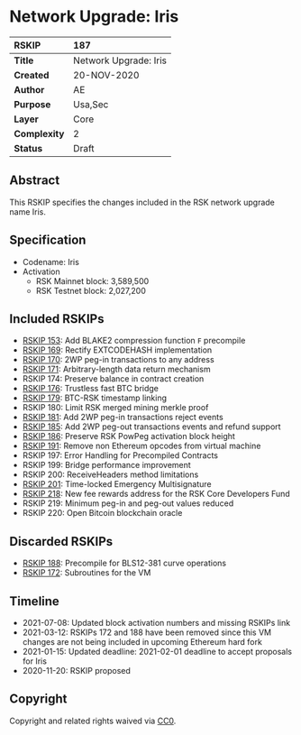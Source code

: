 # Network Upgrade: Iris

|RSKIP          |187           |
| :------------ |:-------------|
|**Title**      |Network Upgrade: Iris |
|**Created**    |20-NOV-2020 |
|**Author**     |AE |
|**Purpose**    |Usa,Sec |
|**Layer**      |Core |
|**Complexity** |2 |
|**Status**     |Draft |

## Abstract

This RSKIP specifies the changes included in the RSK network upgrade name Iris.

## Specification

- Codename: Iris
- Activation 
	- RSK Mainnet block: 3,589,500
	- RSK Testnet block: 2,027,200

## Included RSKIPs

- [RSKIP 153](https://github.com/rsksmart/RSKIPs/pull/184): Add BLAKE2 compression function `F` precompile
- [RSKIP 169](https://github.com/rsksmart/RSKIPs/blob/master/IPs/RSKIP169.md): Rectify EXTCODEHASH implementation
- [RSKIP 170](https://github.com/rsksmart/RSKIPs/blob/master/IPs/RSKIP170.md): 2WP peg-in transactions to any address
- [RSKIP 171](https://github.com/rsksmart/RSKIPs/pull/171): Arbitrary-length data return mechanism
- RSKIP 174: Preserve balance in contract creation
- [RSKIP 176](https://github.com/rsksmart/RSKIPs/pull/176): Trustless fast BTC bridge
- [RSKIP 179](https://github.com/rsksmart/RSKIPs/blob/master/IPs/RSKIP179.md): BTC-RSK timestamp linking
- RSKIP 180: Limit RSK merged mining merkle proof
- [RSKIP 181](https://github.com/rsksmart/RSKIPs/pull/181): Add 2WP peg-in transactions reject events
- [RSKIP 185](https://github.com/rsksmart/RSKIPs/pull/185): Add 2WP peg-out transactions events and refund support
- [RSKIP 186](https://github.com/rsksmart/RSKIPs/pull/186): Preserve RSK PowPeg activation block height
- [RSKIP 191](https://github.com/rsksmart/RSKIPs/blob/master/IPs/RSKIP191.md): Remove non Ethereum opcodes from virtual machine
- RSKIP 197: Error Handling for Precompiled Contracts
- RSKIP 199: Bridge performance improvement
- RSKIP 200: ReceiveHeaders method limitations
- [RSKIP 201](https://github.com/rsksmart/RSKIPs/blob/master/IPs/RSKIP201.md): Time-locked Emergency Multisignature
- [RSKIP 218](https://github.com/rsksmart/RSKIPs/pull/218): New fee rewards address for the RSK Core Developers Fund
- RSKIP 219: Minimum peg-in and peg-out values reduced
- RSKIP 220: Open Bitcoin blockchain oracle

## Discarded RSKIPs

- [RSKIP 188](https://github.com/rsksmart/RSKIPs/pull/188): Precompile for BLS12-381 curve operations
- [RSKIP 172](https://github.com/rsksmart/RSKIPs/pull/172): Subroutines for the VM

## Timeline

* 2021-07-08: Updated block activation numbers and missing RSKIPs link
* 2021-03-12: RSKIPs 172 and 188 have been removed since this VM changes are not being included in upcoming Ethereum hard fork
* 2021-01-15: Updated deadline: 2021-02-01 deadline to accept proposals for Iris
* 2020-11-20: RSKIP proposed

## Copyright

Copyright and related rights waived via [CC0](https://creativecommons.org/publicdomain/zero/1.0/).
